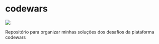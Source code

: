 # codewars

<img src="https://www.codewars.com/users/LucasMedeiros7/badges/small"/>

Repositório para organizar minhas soluções dos desafios da plataforma codewars
